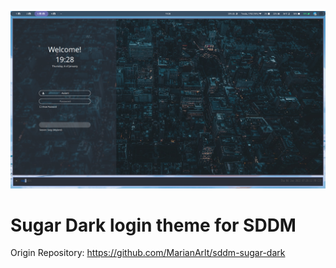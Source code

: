 ![Screenshot of the interface of the Sugar Dark theme for SDDM](Previews/Preview.png "The default interface of the Sugar Dark theme for SDDM")

# Sugar Dark login theme for SDDM

Origin Repository: https://github.com/MarianArlt/sddm-sugar-dark